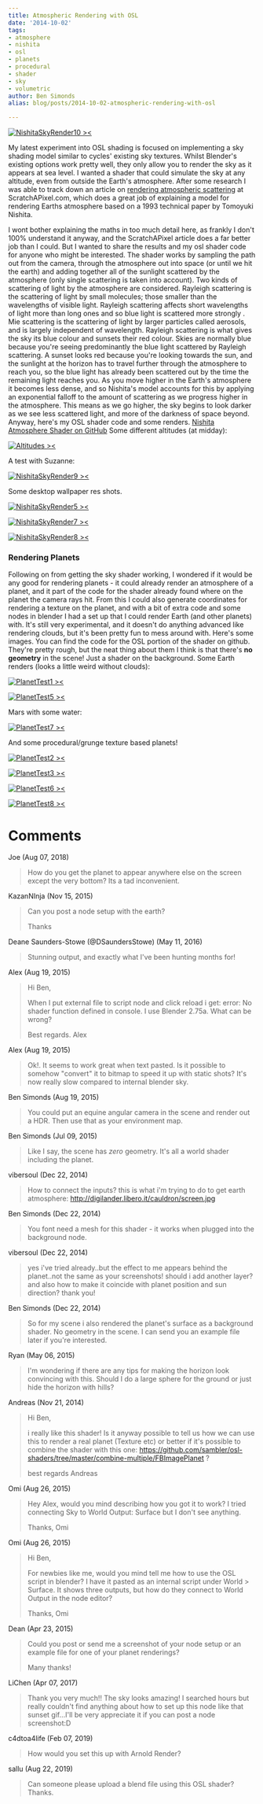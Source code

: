 ```yaml
---
title: Atmospheric Rendering with OSL
date: '2014-10-02'
tags:
- atmosphere
- nishita
- osl
- planets
- procedural
- shader
- sky
- volumetric
author: Ben Simonds
alias: blog/posts/2014-10-02-atmospheric-rendering-with-osl

---
```


[![NishitaSkyRender10 ><](/images/old/nishitaskyrender10.jpg?w=470)](/images/old/nishitaskyrender10.jpg)


My latest experiment into OSL shading is focused on implementing a sky shading model similar to cycles' existing sky textures. Whilst Blender's existing options work pretty well, they only allow you to render the sky as it appears at sea level. I wanted a shader that could simulate the sky at any altitude, even from outside the Earth's atmosphere. After some research I was able to track down an article on [rendering atmospheric scattering](http://www.scratchapixel.com/lessons/3d-advanced-lessons/simulating-the-colors-of-the-sky/atmospheric-scattering/) at ScratchAPixel.com, which does a great job of explaining a model for rendering Earths atmosphere based on a 1993 technical paper by Tomoyuki Nishita. 

I wont bother explaining the maths in too much detail here, as frankly I don't 100% understand it anyway, and the ScratchAPixel article does a far better job than I could. But I wanted to share the results and my osl shader code for anyone who might be interested. The shader works by sampling the path out from the camera, through the atmosphere out into space (or until we hit the earth) and adding together all of the sunlight scattered by the atmosphere (only single scattering is taken into account). Two kinds of scattering of light by the atmosphere are considered. Rayleigh scattering is the scattering of light by small molecules; those smaller than the wavelengths of visible light. Rayleigh scattering affects short wavelengths of light more than long ones and so blue light is scattered more strongly . Mie scattering is the scattering of light by larger particles called aerosols, and is largely independent of wavelength. Rayleigh scattering is what gives the sky its blue colour and sunsets their red colour. Skies are normally blue because you're seeing predominantly the blue light scattered by Rayleigh scattering. A sunset looks red because you're looking towards the sun, and the sunlight at the horizon has to travel further through the atmosphere to reach you, so the blue light has already been scattered out by the time the remaining light reaches you. As you move higher in the Earth's atmosphere it becomes less dense, and so Nishita's model accounts for this by applying an exponential falloff to the amount of scattering as we progress higher in the atmosphere. This means as we go higher, the sky begins to look darker as we see less scattered light, and more of the darkness of space beyond. Anyway, here's my OSL shader code and some renders. [Nishita Atmosphere Shader on GitHub](https://github.com/BenSimonds/NishitaSky) Some different altitudes (at midday):

[![Altitudes ><](/images/old/altitudes.jpg?w=364)](/images/old/altitudes.jpg)


A test with Suzanne:

[![NishitaSkyRender9 ><](/images/old/nishitaskyrender9.jpg?w=470)](/images/old/nishitaskyrender9.jpg)


Some desktop wallpaper res shots.

[![NishitaSkyRender5 ><](/images/old/nishitaskyrender5.jpg?w=470)](/images/old/nishitaskyrender5.jpg)


[![NishitaSkyRender7 ><](/images/old/nishitaskyrender7.jpg?w=470)](/images/old/nishitaskyrender7.jpg)


[![NishitaSkyRender8 ><](/images/old/nishitaskyrender8.jpg?w=470)](/images/old/nishitaskyrender8.jpg)



### Rendering Planets

Following on from getting the sky shader working, I wondered if it would be any good for rendering planets - it could already render an atmosphere of a planet, and it part of the code for the shader already found where on the planet the camera rays hit. From this I could also generate coordinates for rendering a texture on the planet, and with a bit of extra code and some nodes in blender I had a set up that I could render Earth (and other planets) with. It's still very experimental, and it doesn't do anything advanced like rendering clouds, but it's been pretty fun to mess around with. Here's some images. You can find the code for the OSL portion of the shader on github. They're pretty rough, but the neat thing about them I think is that there's **no geometry** in the scene! Just a shader on the background. Some Earth renders (looks a little weird without clouds):

[![PlanetTest1 ><](/images/old/planettest1.jpg?w=470)](/images/old/planettest1.jpg)


[![PlanetTest5 ><](/images/old/planettest5.jpg?w=470)](/images/old/planettest5.jpg)


Mars with some water:

[![PlanetTest7 ><](/images/old/planettest7.jpg?w=470)](/images/old/planettest7.jpg)


And some procedural/grunge texture based planets!

[![PlanetTest2 ><](/images/old/planettest2.jpg?w=470)](/images/old/planettest2.jpg)


[![PlanetTest3 ><](/images/old/planettest3.jpg?w=470)](/images/old/planettest3.jpg)


[![PlanetTest6 ><](/images/old/planettest6.jpg?w=470)](/images/old/planettest6.jpg)


[![PlanetTest8 ><](/images/old/planettest8.jpg?w=470)](/images/old/planettest8.jpg)







# Comments


Joe (Aug 07, 2018)
> How do you get the planet to appear anywhere else on the screen except the very bottom? Its a tad inconvenient.

KazanNInja (Nov 15, 2015)
> Can you post a node setup with the earth?
> 
> Thanks

Deane Saunders-Stowe (@DSaundersStowe) (May 11, 2016)
> Stunning output, and exactly what I've been hunting months for!

Alex (Aug 19, 2015)
> Hi Ben,
> 
> When I put external file to script node and click reload i get:
> error: No shader function defined in console.
> I use Blender 2.75a. What can be wrong?
> 
> Best regards.
> Alex

Alex (Aug 19, 2015)
> Ok!. It seems to work great when text pasted.
> Is it possible to somehow "convert" it to bitmap to speed it up with static shots? It's now really slow compared to internal blender sky.

Ben Simonds (Aug 19, 2015)
> You could put an equine angular camera in the scene and render out a HDR. Then use that as your environment map.

Ben Simonds (Jul 09, 2015)
> Like I say, the scene has *zero* geometry. It's all a world shader including the planet.

vibersoul (Dec 22, 2014)
> How to connect the inputs? this is what i'm trying to do to get earth atmosphere:
> http://digilander.libero.it/cauldron/screen.jpg

Ben Simonds (Dec 22, 2014)
> You font need a mesh for this shader - it works when plugged into the background node. 

vibersoul (Dec 22, 2014)
> yes i've tried already..but the effect to me appears behind the planet..not the same as your screenshots! should i add another layer? and also how to make it coincide with planet position and sun direction? thank you!

Ben Simonds (Dec 22, 2014)
> So for my scene i also rendered the planet's surface as a background shader. No geometry in the scene. I can send you an example file later if you're interested.

Ryan (May 06, 2015)
> I'm wondering if there are any tips for making the horizon look convincing with this. Should I do a large sphere for the ground or just hide the horizon with hills?

Andreas (Nov 21, 2014)
> Hi Ben, 
> 
> i really like this shader! Is it anyway possible to tell us how we can use this to render a real planet (Texture etc) or better if it's possible to combine the shader with this one: https://github.com/sambler/osl-shaders/tree/master/combine-multiple/FBImagePlanet ?
> 
> best regards 
> Andreas

Omi (Aug 26, 2015)
> Hey Alex, would you mind describing how you got it to work? I tried connecting Sky to World Output: Surface but I don't see anything.
> 
> Thanks,
> Omi

Omi (Aug 26, 2015)
> Hi Ben,
> 
> For newbies like me, would you mind tell me how to use the OSL script in blender? I have it pasted as an internal script under World &gt; Surface. It shows three outputs, but how do they connect to World Output in the node editor?
> 
> Thanks,
> Omi

Dean (Apr 23, 2015)
> Could you post or send me a screenshot of your node setup or an example file for one of your planet renderings?
> 
> Many thanks!

LiChen (Apr 07, 2017)
> Thank you very much!! The sky looks amazing!
> I searched hours but really couldn't find anything about how to set up this node like that sunset gif...I'll be very appreciate it if you can post a node screenshot:D

c4dtoa4life (Feb 07, 2019)
> How would you set this up with Arnold Render?

sallu (Aug 22, 2019)
> Can someone please upload a blend file using this OSL shader?
> Thanks.
